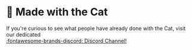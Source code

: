 # &#128075; Made with the Cat

If you're curious to see what people have already done with the Cat, visit our dedicated  
[:fontawesome-brands-discord: Discord Channel!](https://discord.com/channels/1092359754917089350/1099439547500220427) 